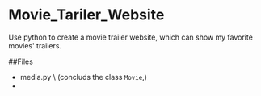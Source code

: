 # Movie_Tariler_Website
Use python to create a movie trailer website, which can show my favorite movies' trailers.

##Files
* media.py \ (concluds the class `Movie`,)
* 
